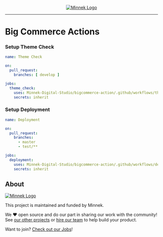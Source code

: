 <p align="center">
  <a href="https://minnekdigital.com/">
    <picture>
      <source media="(prefers-color-scheme: dark)" srcset="https://assets.minnekdigital.com/logo-md.jpg">
      <img alt="Minnek Logo" src="https://assets.minnekdigital.com/logo-md.jpg">
    </picture>
  </a>
</p>

---

# Big Commerce Actions

### Setup Theme Check

```yml
name: Theme Check

on:
  pull_request:
    branches: [ develop ]

jobs:
  theme_check:
    uses: Minnek-Digital-Studio/bigcommerce-action/.github/workflows/theme-check.yml@master
    secrets: inherit
```

### Setup Deployment

```yml
name: Deployment

on:
  pull_request:
    branches:
      - master
      - test/**

jobs:
  deployment:
    uses: Minnek-Digital-Studio/bigcommerce-action/.github/workflows/deployment.yml@master
    secrets: inherit
```

## About

<a href="https://minnekdigital.com/">
  <picture>
    <source media="(prefers-color-scheme: dark)" srcset="https://assets.minnekdigital.com/logo-sm.jpg">
    <img alt="Minnek Logo" src="https://assets.minnekdigital.com/logo-sm.jpg">
  </picture>
</a>

This project is maintained and funded by Minnek.

We ❤️ open source and do our part in sharing our work with the community!
See [our other projects][community] or [hire our team][hire] to help build your product.

Want to join? [Check out our Jobs][jobs]!

[community]: https://github.com/Minnek-Digital-Studio
[hire]: https://minnekdigital.com/
[jobs]: https://minnekdigital.com/careers
